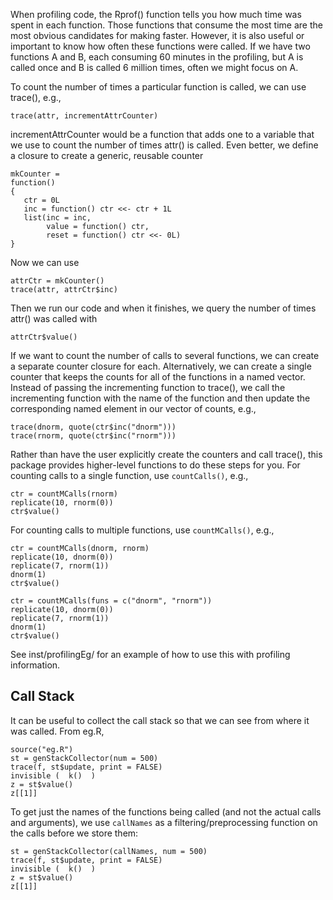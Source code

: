 When profiling code, the Rprof() function tells you how much time was spent in each function.
Those functions that consume the most time are the most obvious candidates for making faster.
However, it is also useful or important to know how often these functions were called.
If we have two functions A and B, each consuming 60 minutes in the profiling, but A is
called once and B is called 6 million times, often we might focus on A.

To count the number of times a particular function is called, we can use trace(), e.g.,
```
trace(attr, incrementAttrCounter)
```
incrementAttrCounter would be a function that adds one to a variable
that we use to count the number of times attr() is called.
Even better, we define a closure to create a generic, reusable counter
```
mkCounter =
function()
{
   ctr = 0L
   inc = function() ctr <<- ctr + 1L
   list(inc = inc, 
        value = function() ctr, 
        reset = function() ctr <<- 0L)
}
```
Now we can use 
```
attrCtr = mkCounter()
trace(attr, attrCtr$inc)
```
Then we run our code and when it finishes, we query the number of times attr() was called
with
```
attrCtr$value()
```


If we want to count the number of calls to several functions, we can create
a separate counter closure for each.  Alternatively, we can create a single
counter that keeps the counts for all of the functions in a named vector.
Instead of passing the incrementing function to trace(), we call the
incrementing function with the name of the function and then update the corresponding
named element in our vector of counts, e.g.,
```
trace(dnorm, quote(ctr$inc("dnorm")))
trace(rnorm, quote(ctr$inc("rnorm")))
```


Rather than have the user explicitly create the counters
and call trace(), this package provides higher-level functions
to do these steps for you.
For counting calls to a single  function, use `countCalls()`, e.g.,
```
ctr = countMCalls(rnorm)
replicate(10, rnorm(0))
ctr$value()
```

For counting calls to multiple functions, use `countMCalls()`, e.g.,
```
ctr = countMCalls(dnorm, rnorm)
replicate(10, dnorm(0))
replicate(7, rnorm(1))
dnorm(1)
ctr$value()
```

```
ctr = countMCalls(funs = c("dnorm", "rnorm"))
replicate(10, dnorm(0))
replicate(7, rnorm(1))
dnorm(1)
ctr$value()
```


See inst/profilingEg/  for an example of how to use this with profiling information.




## Call Stack

It can be useful to collect the call stack so that we can
see from where it was called.
From eg.R, 
```
source("eg.R")
st = genStackCollector(num = 500)
trace(f, st$update, print = FALSE)
invisible (  k()  )
z = st$value()
z[[1]]
```


To get just the names of the functions being called (and not the actual calls
and arguments), we use `callNames` as a filtering/preprocessing function
on the calls before we store them:
```
st = genStackCollector(callNames, num = 500)
trace(f, st$update, print = FALSE)
invisible (  k()  )
z = st$value()
z[[1]]
```
